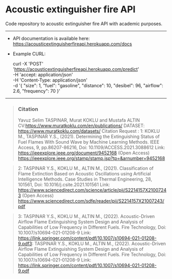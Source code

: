 # Acoustic extinguisher fire API

Code repository to acoustic extinguisher fire API with academic purposes.

-------------------------------------------------------------------------

- API documentation is available here: https://acousticextinguisherfireapi.herokuapp.com/docs

- Example CURL:


    curl -X 'POST' \
      'https://acousticextinguisherfireapi.herokuapp.com/predict' \
      -H 'accept: application/json' \
      -H 'Content-Type: application/json' \
      -d '{
      "size": 1,
      "fuel": "gasoline",
      "distance": 10,
      "desibel": 96,
      "airflow": 2.6,
      "frequency": 70
    }'

-------------------------------------------------------------------------

> ### Citation
> Yavuz Selim TASPINAR, Murat KOKLU and Mustafa ALTIN CV:https://www.muratkoklu.com/en/publications/ DATASET: https://www.muratkoklu.com/datasets/ Citation Request : 1: KOKLU M., TASPINAR Y.S., (2021). Determining the Extinguishing Status of Fuel Flames With Sound Wave by Machine Learning Methods. IEEE Access, 9, pp.86207-86216, Doi: 10.1109/ACCESS.2021.3088612 Link: https://ieeexplore.ieee.org/document/9452168 (Open Access) https://ieeexplore.ieee.org/stamp/stamp.jsp?tp=&arnumber=9452168

> 2: TASPINAR Y.S., KOKLU M., ALTIN M., (2021). Classification of Flame Extinction Based on Acoustic Oscillations using Artificial Intelligence Methods. Case Studies in Thermal Engineering, 28, 101561, Doi: 10.1016/j.csite.2021.101561 Link: https://www.sciencedirect.com/science/article/pii/S2214157X21007243 (Open Access) https://www.sciencedirect.com/sdfe/reader/pii/S2214157X21007243/pdf

> 3: TASPINAR Y.S., KOKLU M., ALTIN M., (2022). Acoustic-Driven Airflow Flame Extinguishing System Design and Analysis of Capabilities of Low Frequency in Different Fuels. Fire Technology, Doi: 10.1007/s10694-021-01208-9 Link: https://link.springer.com/content/pdf/10.1007/s10694-021-01208-9.pdf3: TASPINAR Y.S., KOKLU M., ALTIN M., (2022). Acoustic-Driven Airflow Flame Extinguishing System Design and Analysis of Capabilities of Low Frequency in Different Fuels. Fire Technology, Doi: 10.1007/s10694-021-01208-9 Link: https://link.springer.com/content/pdf/10.1007/s10694-021-01208-9.pdf
